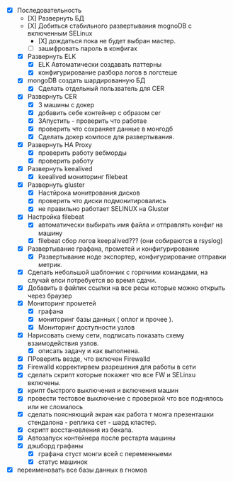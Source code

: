 - [X] Последовательность
  - [Х] Развернуть БД
  - [Х] Добиться стабильного развертывания mognoDB с  включенным SELinux
    - [Х] дождаться пока не будет выбран мастер.
    - [ ] зашифровать пароль в конфигах
  - [x] Развернуть ELK
    - [X] ELK Автоматически создавать паттерны
    - [X] конфигурирование разбора логов в логстеше
  - [X] mongoDB создать шардированную БД
    - [X] Сделать отдельный пользватель для CER
  - [X] Развернуть CER
    - [X] 3 машины с  докер
    - [X] добавить себе контейнер с  образом cer
    - [X] ЗАпустить - проверить что работае
    - [X] проверить что сохраняет данные в  монгодб
    - [X] Сделать докер компосе для развертывания.
  - [x] Развернуть HA Proxy
    - [X] проверить работу вебморды
    - [X] проверить работу
  - [x] Развернуть keealived
    - [x] keealived мониторинг filebeat
  - [X] Развернуть gluster
    - [X] Настйрока монитрования дисков
    - [X] проверить что диски подмонитировались
    - [X] не правильно работает SELINUX на Gluster
  - [x] Настройка filebeat
    - [X] автоматически выбирать имя файла и отправлять конфиг на машину
    - [X] filebeat сбор логов keepalived??? (они собираются в rsyslog)
  - [X] Развертывание графана, прометей и конфигурирование
    - [X] Развертывание ноде экспортер, конфигурирование отправки метрик.
  - [X] Сделать небольшой шаблончик с горячими  командами, на случай елси потребуется во время  сдачи.
  - [X] Добавить в файлик ссылки на все ресы которые можно открыть через браузер
  - [X] Мониторинг прометей
    - [X] графана
    - [X]  мониторинг базы данных ( оплог и прочее ).
    - [X] Мониторинг доступности узлов
  - [X] Нарисовать схему сети, подписать показать схему взаимодействия узлов.
    - [X] описать задачу и как выполнена.
  - [X] ПРоверить везде, что включен Firewalld
  - [X] Firewalld корректирвем разрешения для работы в сети
  - [X] сделать скрипт которые покажет что все FW и SELinxu включены.
  - [X] крипт быстрого выключения и включения машин
  - [X] провести тестовое выключение с проверкой что все поднялось или не сломалось
  - [X] сделать поясняющий экран как работа т монга презенташки стендалона - реплика сет - шард кластер.
  - [X] скрипт восстановления из бекапа.
  - [X] Автозапуск контейнера после рестарта машины
  - [X] дэшборд графаны
    - [X] графана стуст монги  всей с переменныеми
    - [X] статус машинок
- [X] переименовать все базы данных в гномов

